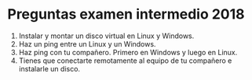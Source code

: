 # Preguntas examen intermedio 2018

1. Instalar y montar un disco virtual en Linux y Windows.
2. Haz un ping entre un Linux y un Windows.
3. Haz ping con tu compañero. Primero en Windows y luego en Linux.
4. Tienes que conectarte remotamente al equipo de tu compañero e instalarle un disco.
